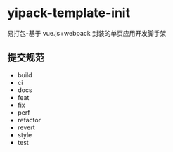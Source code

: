 # yipack-template-init

易打包-基于 vue.js+webpack 封装的单页应用开发脚手架

## 提交规范

-   build
-   ci
-   docs
-   feat
-   fix
-   perf
-   refactor
-   revert
-   style
-   test
